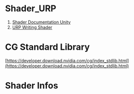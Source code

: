 # Shader_URP
1. [Shader Documentation Unity](https://docs.unity3d.com/Manual/Shaders.html)
2. [URP Writing Shader](https://docs.unity3d.com/Packages/com.unity.render-pipelines.universal@15.0/manual/shaders-in-universalrp.html)

# CG Standard Library
[https://developer.download.nvidia.com/cg/index_stdlib.html](https://developer.download.nvidia.com/cg/index_stdlib.html)

# Shader Infos
